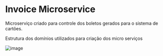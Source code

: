 # Invoice Microservice

Microserviço criado para controle dos boletos gerados para o sistema de cartões.

Estrutura dos domínios utilizados para criação dos micro serviços

![image](https://github.com/Grupo3Avanade/invoice/assets/74686242/f9b72243-f7a4-4f98-b2ad-75d293a30bec)
